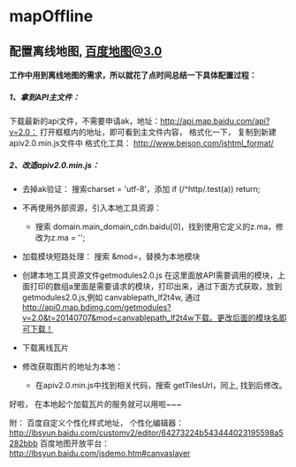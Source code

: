 # mapOffline
配置离线地图, 百度地图@3.0
----------

#### 工作中用到离线地图的需求，所以就花了点时间总结一下具体配置过程：

##### 1、拿到API主文件：
  下载最新的api文件，不需要申请ak，地址：http://api.map.baidu.com/api?v=2.0：
  打开框框内的地址，即可看到主文件内容， 格式化一下， 复制到新建 apiv2.0.min.js文件中
    格式化工具： http://www.bejson.com/jshtml_format/

##### 2、改造apiv2.0.min.js：
  * 去掉ak验证： 搜索charset = 'utf-8'，添加 if (/^http/.test(a)) return;
  
  * 不再使用外部资源，引入本地工具资源：
      * 搜索 domain.main_domain_cdn.baidu[0]，找到使用它定义的z.ma，修改为z.ma = '';
      
  * 加载模块短路处理：
    搜索 &mod=，替换为本地模块
    
  * 创建本地工具资源文件getmodules2.0.js
    在这里面放API需要调用的模块，上面打印的数组a里面是需要请求的模块，打印出来，通过下面方式获取，放到getmodules2.0.js,例如 canvablepath_lf2t4w, 通过 http://api0.map.bdimg.com/getmodules?v=2.0&t=20140707&mod=canvablepath_lf2t4w下载。更改后面的模块名即可下载！
   
  * 下载离线瓦片
  
  * 修改获取图片的地址为本地：
      * 在apiv2.0.min.js中找到相关代码，搜索 getTilesUrl，同上, 找到后修改。
      
  好啦， 在本地起个加载瓦片的服务就可以用啦~~~
  
  
  

附： 
  百度自定义个性化样式地址， 个性化编辑器：  http://lbsyun.baidu.com/customv2/editor/64273224b543444023195598a5282bbb
  百度地图开放平台： http://lbsyun.baidu.com/jsdemo.htm#canvaslayer 



